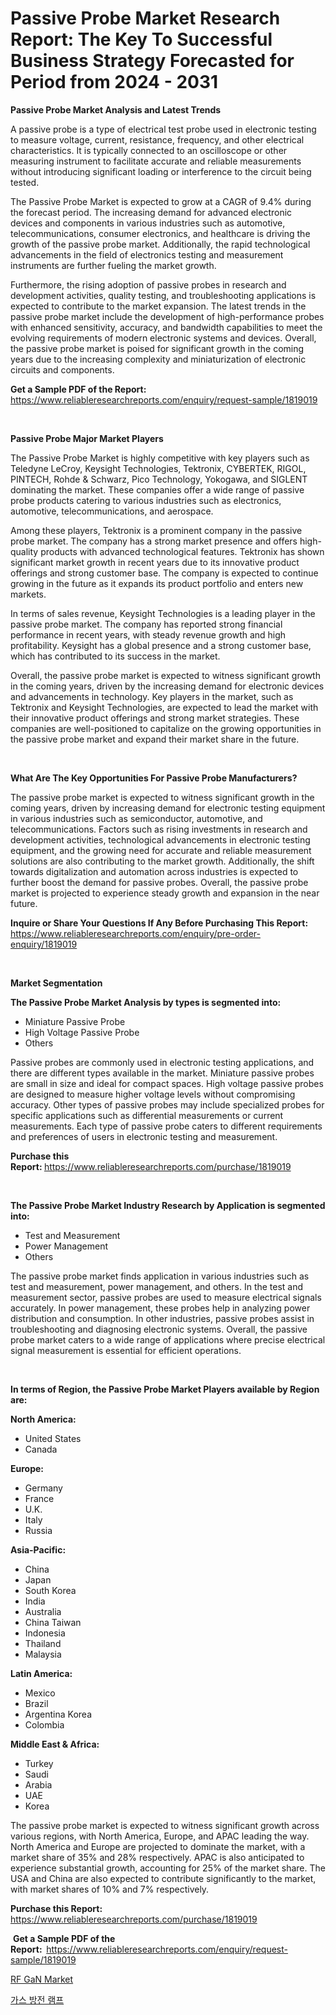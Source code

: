 <p><h1>Passive Probe Market Research Report: The Key To Successful Business Strategy Forecasted for Period from 2024 - 2031</h1></p><p><strong>Passive Probe Market Analysis and Latest Trends</strong></p>
<p><p>A passive probe is a type of electrical test probe used in electronic testing to measure voltage, current, resistance, frequency, and other electrical characteristics. It is typically connected to an oscilloscope or other measuring instrument to facilitate accurate and reliable measurements without introducing significant loading or interference to the circuit being tested.</p><p>The Passive Probe Market is expected to grow at a CAGR of 9.4% during the forecast period. The increasing demand for advanced electronic devices and components in various industries such as automotive, telecommunications, consumer electronics, and healthcare is driving the growth of the passive probe market. Additionally, the rapid technological advancements in the field of electronics testing and measurement instruments are further fueling the market growth.</p><p>Furthermore, the rising adoption of passive probes in research and development activities, quality testing, and troubleshooting applications is expected to contribute to the market expansion. The latest trends in the passive probe market include the development of high-performance probes with enhanced sensitivity, accuracy, and bandwidth capabilities to meet the evolving requirements of modern electronic systems and devices. Overall, the passive probe market is poised for significant growth in the coming years due to the increasing complexity and miniaturization of electronic circuits and components.</p></p>
<p><strong>Get a Sample PDF of the Report:&nbsp;</strong> <a href="https://www.reliableresearchreports.com/enquiry/request-sample/1819019">https://www.reliableresearchreports.com/enquiry/request-sample/1819019</a></p>
<p>&nbsp;</p>
<p><strong>Passive Probe Major Market Players</strong></p>
<p><p>The Passive Probe Market is highly competitive with key players such as Teledyne LeCroy, Keysight Technologies, Tektronix, CYBERTEK, RIGOL, PINTECH, Rohde & Schwarz, Pico Technology, Yokogawa, and SIGLENT dominating the market. These companies offer a wide range of passive probe products catering to various industries such as electronics, automotive, telecommunications, and aerospace.</p><p>Among these players, Tektronix is a prominent company in the passive probe market. The company has a strong market presence and offers high-quality products with advanced technological features. Tektronix has shown significant market growth in recent years due to its innovative product offerings and strong customer base. The company is expected to continue growing in the future as it expands its product portfolio and enters new markets.</p><p>In terms of sales revenue, Keysight Technologies is a leading player in the passive probe market. The company has reported strong financial performance in recent years, with steady revenue growth and high profitability. Keysight has a global presence and a strong customer base, which has contributed to its success in the market.</p><p>Overall, the passive probe market is expected to witness significant growth in the coming years, driven by the increasing demand for electronic devices and advancements in technology. Key players in the market, such as Tektronix and Keysight Technologies, are expected to lead the market with their innovative product offerings and strong market strategies. These companies are well-positioned to capitalize on the growing opportunities in the passive probe market and expand their market share in the future.</p></p>
<p>&nbsp;</p>
<p><strong>What Are The Key Opportunities For Passive Probe Manufacturers?</strong></p>
<p><p>The passive probe market is expected to witness significant growth in the coming years, driven by increasing demand for electronic testing equipment in various industries such as semiconductor, automotive, and telecommunications. Factors such as rising investments in research and development activities, technological advancements in electronic testing equipment, and the growing need for accurate and reliable measurement solutions are also contributing to the market growth. Additionally, the shift towards digitalization and automation across industries is expected to further boost the demand for passive probes. Overall, the passive probe market is projected to experience steady growth and expansion in the near future.</p></p>
<p><strong>Inquire or Share Your Questions If Any Before Purchasing This Report:</strong> <a href="https://www.reliableresearchreports.com/enquiry/pre-order-enquiry/1819019">https://www.reliableresearchreports.com/enquiry/pre-order-enquiry/1819019</a></p>
<p>&nbsp;</p>
<p><strong>Market Segmentation</strong></p>
<p><strong>The Passive Probe Market Analysis by types is segmented into:</strong></p>
<p><ul><li>Miniature Passive Probe</li><li>High Voltage Passive Probe</li><li>Others</li></ul></p>
<p><p>Passive probes are commonly used in electronic testing applications, and there are different types available in the market. Miniature passive probes are small in size and ideal for compact spaces. High voltage passive probes are designed to measure higher voltage levels without compromising accuracy. Other types of passive probes may include specialized probes for specific applications such as differential measurements or current measurements. Each type of passive probe caters to different requirements and preferences of users in electronic testing and measurement.</p></p>
<p><strong>Purchase this Report:&nbsp;</strong><a href="https://www.reliableresearchreports.com/purchase/1819019">https://www.reliableresearchreports.com/purchase/1819019</a></p>
<p>&nbsp;</p>
<p><strong>The Passive Probe Market Industry Research by Application is segmented into:</strong></p>
<p><ul><li>Test and Measurement</li><li>Power Management</li><li>Others</li></ul></p>
<p><p>The passive probe market finds application in various industries such as test and measurement, power management, and others. In the test and measurement sector, passive probes are used to measure electrical signals accurately. In power management, these probes help in analyzing power distribution and consumption. In other industries, passive probes assist in troubleshooting and diagnosing electronic systems. Overall, the passive probe market caters to a wide range of applications where precise electrical signal measurement is essential for efficient operations.</p></p>
<p>&nbsp;</p>
<p><strong>In terms of Region, the Passive Probe Market Players available by Region are:</strong></p>
<p>
    <p> <strong> North America: </strong>
        <ul>
            <li>United States</li>
            <li>Canada</li>
        </ul>
        </p> 
    <p> <strong> Europe: </strong>
        <ul>
            <li>Germany</li>
            <li>France</li>
            <li>U.K.</li>
            <li>Italy</li>
            <li>Russia</li>
        </ul>
        </p> 
    <p> <strong> Asia-Pacific: </strong>
        <ul>
            <li>China</li>
            <li>Japan</li>
            <li>South Korea</li>
            <li>India</li>
            <li>Australia</li>
            <li>China Taiwan</li>
            <li>Indonesia</li>
            <li>Thailand</li>
            <li>Malaysia</li>
        </ul>
        </p> 
    <p> <strong> Latin America: </strong>
        <ul>
            <li>Mexico</li>
            <li>Brazil</li>
            <li>Argentina Korea</li>
            <li>Colombia</li>
        </ul>
        </p> 
    <p> <strong> Middle East & Africa: </strong>
        <ul>
            <li>Turkey</li>
            <li>Saudi</li>
            <li>Arabia</li>
            <li>UAE</li>
            <li>Korea</li>
        </ul>
    </p>
    </p>
<p><p>The passive probe market is expected to witness significant growth across various regions, with North America, Europe, and APAC leading the way. North America and Europe are projected to dominate the market, with a market share of 35% and 28% respectively. APAC is also anticipated to experience substantial growth, accounting for 25% of the market share. The USA and China are also expected to contribute significantly to the market, with market shares of 10% and 7% respectively.</p></p>
<p><strong>Purchase this Report: </strong><a href="https://www.reliableresearchreports.com/purchase/1819019">https://www.reliableresearchreports.com/purchase/1819019</a></p>
<p>&nbsp;<strong>Get a Sample PDF of the Report:&nbsp;&nbsp;</strong><a href="https://www.reliableresearchreports.com/enquiry/request-sample/1819019">https://www.reliableresearchreports.com/enquiry/request-sample/1819019</a></p>
<p><strong></strong></p>
<p><p><a href="https://github.com/dimitrishawkinswaynenp91rgz/Market-Research-Report-List-2/blob/main/rf-gan-market.md">RF GaN Market</a></p><p><a href="https://github.com/xvz497517413/Market-Research-Report-List-1/blob/main/23409929107.md">가스 방전 램프</a></p></p>